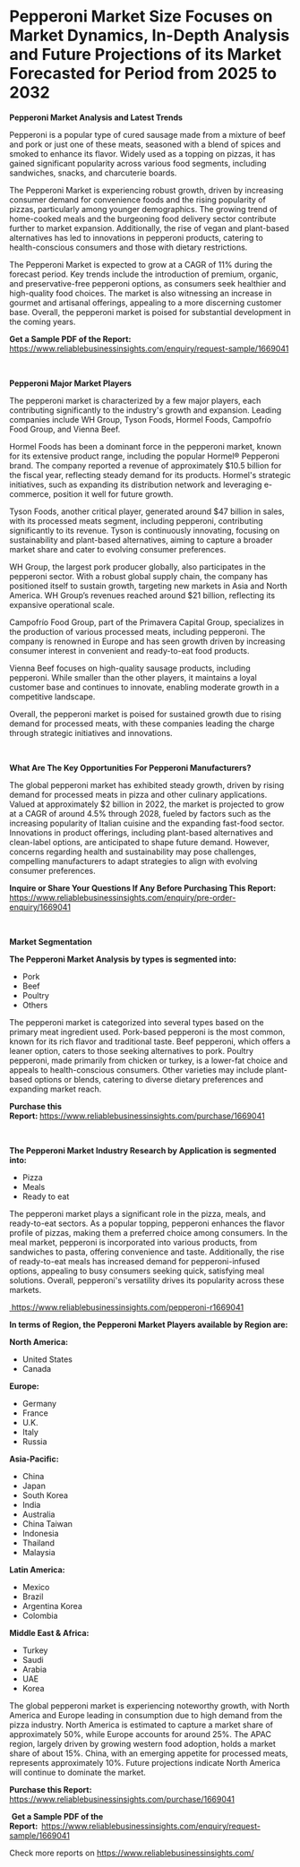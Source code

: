 <p><h1>Pepperoni Market Size Focuses on Market Dynamics, In-Depth Analysis and Future Projections of its Market Forecasted for Period from 2025 to 2032</h1></p><p><strong>Pepperoni Market Analysis and Latest Trends</strong></p>
<p><p>Pepperoni is a popular type of cured sausage made from a mixture of beef and pork or just one of these meats, seasoned with a blend of spices and smoked to enhance its flavor. Widely used as a topping on pizzas, it has gained significant popularity across various food segments, including sandwiches, snacks, and charcuterie boards.</p><p>The Pepperoni Market is experiencing robust growth, driven by increasing consumer demand for convenience foods and the rising popularity of pizzas, particularly among younger demographics. The growing trend of home-cooked meals and the burgeoning food delivery sector contribute further to market expansion. Additionally, the rise of vegan and plant-based alternatives has led to innovations in pepperoni products, catering to health-conscious consumers and those with dietary restrictions.</p><p>The Pepperoni Market is expected to grow at a CAGR of 11% during the forecast period. Key trends include the introduction of premium, organic, and preservative-free pepperoni options, as consumers seek healthier and high-quality food choices. The market is also witnessing an increase in gourmet and artisanal offerings, appealing to a more discerning customer base. Overall, the pepperoni market is poised for substantial development in the coming years.</p></p>
<p><strong>Get a Sample PDF of the Report:&nbsp;</strong> <a href="https://www.reliablebusinessinsights.com/enquiry/request-sample/1669041?utm_campaign=3256&utm_medium=2&utm_source=Github&utm_content=ia&utm_term=07042025&utm_id=pepperoni">https://www.reliablebusinessinsights.com/enquiry/request-sample/1669041</a></p>
<p>&nbsp;</p>
<p><strong>Pepperoni Major Market Players</strong></p>
<p><p>The pepperoni market is characterized by a few major players, each contributing significantly to the industry's growth and expansion. Leading companies include WH Group, Tyson Foods, Hormel Foods, Campofrío Food Group, and Vienna Beef.</p><p>Hormel Foods has been a dominant force in the pepperoni market, known for its extensive product range, including the popular Hormel® Pepperoni brand. The company reported a revenue of approximately $10.5 billion for the fiscal year, reflecting steady demand for its products. Hormel's strategic initiatives, such as expanding its distribution network and leveraging e-commerce, position it well for future growth.</p><p>Tyson Foods, another critical player, generated around $47 billion in sales, with its processed meats segment, including pepperoni, contributing significantly to its revenue. Tyson is continuously innovating, focusing on sustainability and plant-based alternatives, aiming to capture a broader market share and cater to evolving consumer preferences.</p><p>WH Group, the largest pork producer globally, also participates in the pepperoni sector. With a robust global supply chain, the company has positioned itself to sustain growth, targeting new markets in Asia and North America. WH Group’s revenues reached around $21 billion, reflecting its expansive operational scale.</p><p>Campofrío Food Group, part of the Primavera Capital Group, specializes in the production of various processed meats, including pepperoni. The company is renowned in Europe and has seen growth driven by increasing consumer interest in convenient and ready-to-eat food products.</p><p>Vienna Beef focuses on high-quality sausage products, including pepperoni. While smaller than the other players, it maintains a loyal customer base and continues to innovate, enabling moderate growth in a competitive landscape.</p><p>Overall, the pepperoni market is poised for sustained growth due to rising demand for processed meats, with these companies leading the charge through strategic initiatives and innovations.</p></p>
<p>&nbsp;</p>
<p><strong>What Are The Key Opportunities For Pepperoni Manufacturers?</strong></p>
<p><p>The global pepperoni market has exhibited steady growth, driven by rising demand for processed meats in pizza and other culinary applications. Valued at approximately $2 billion in 2022, the market is projected to grow at a CAGR of around 4.5% through 2028, fueled by factors such as the increasing popularity of Italian cuisine and the expanding fast-food sector. Innovations in product offerings, including plant-based alternatives and clean-label options, are anticipated to shape future demand. However, concerns regarding health and sustainability may pose challenges, compelling manufacturers to adapt strategies to align with evolving consumer preferences.</p></p>
<p><strong>Inquire or Share Your Questions If Any Before Purchasing This Report:</strong> <a href="https://www.reliablebusinessinsights.com/enquiry/pre-order-enquiry/1669041?utm_campaign=3256&utm_medium=2&utm_source=Github&utm_content=ia&utm_term=07042025&utm_id=pepperoni">https://www.reliablebusinessinsights.com/enquiry/pre-order-enquiry/1669041</a></p>
<p>&nbsp;</p>
<p><strong>Market Segmentation</strong></p>
<p><strong>The Pepperoni Market Analysis by types is segmented into:</strong></p>
<p><ul><li>Pork</li><li>Beef</li><li>Poultry</li><li>Others</li></ul></p>
<p><p>The pepperoni market is categorized into several types based on the primary meat ingredient used. Pork-based pepperoni is the most common, known for its rich flavor and traditional taste. Beef pepperoni, which offers a leaner option, caters to those seeking alternatives to pork. Poultry pepperoni, made primarily from chicken or turkey, is a lower-fat choice and appeals to health-conscious consumers. Other varieties may include plant-based options or blends, catering to diverse dietary preferences and expanding market reach.</p></p>
<p><strong>Purchase this Report:&nbsp;</strong><a href="https://www.reliablebusinessinsights.com/purchase/1669041?utm_campaign=3256&utm_medium=2&utm_source=Github&utm_content=ia&utm_term=07042025&utm_id=pepperoni">https://www.reliablebusinessinsights.com/purchase/1669041</a></p>
<p>&nbsp;</p>
<p><strong>The Pepperoni Market Industry Research by Application is segmented into:</strong></p>
<p><ul><li>Pizza</li><li>Meals</li><li>Ready to eat</li></ul></p>
<p><p>The pepperoni market plays a significant role in the pizza, meals, and ready-to-eat sectors. As a popular topping, pepperoni enhances the flavor profile of pizzas, making them a preferred choice among consumers. In the meal market, pepperoni is incorporated into various products, from sandwiches to pasta, offering convenience and taste. Additionally, the rise of ready-to-eat meals has increased demand for pepperoni-infused options, appealing to busy consumers seeking quick, satisfying meal solutions. Overall, pepperoni's versatility drives its popularity across these markets.</p></p>
<p><a href="https://www.reliablebusinessinsights.com/pepperoni-r1669041?utm_campaign=3256&utm_medium=2&utm_source=Github&utm_content=ia&utm_term=07042025&utm_id=pepperoni">&nbsp;https://www.reliablebusinessinsights.com/pepperoni-r1669041</a></p>
<p><strong>In terms of Region, the Pepperoni Market Players available by Region are:</strong></p>
<p>
    <p> <strong> North America: </strong>
        <ul>
            <li>United States</li>
            <li>Canada</li>
        </ul>
        </p> 
    <p> <strong> Europe: </strong>
        <ul>
            <li>Germany</li>
            <li>France</li>
            <li>U.K.</li>
            <li>Italy</li>
            <li>Russia</li>
        </ul>
        </p> 
    <p> <strong> Asia-Pacific: </strong>
        <ul>
            <li>China</li>
            <li>Japan</li>
            <li>South Korea</li>
            <li>India</li>
            <li>Australia</li>
            <li>China Taiwan</li>
            <li>Indonesia</li>
            <li>Thailand</li>
            <li>Malaysia</li>
        </ul>
        </p> 
    <p> <strong> Latin America: </strong>
        <ul>
            <li>Mexico</li>
            <li>Brazil</li>
            <li>Argentina Korea</li>
            <li>Colombia</li>
        </ul>
        </p> 
    <p> <strong> Middle East & Africa: </strong>
        <ul>
            <li>Turkey</li>
            <li>Saudi</li>
            <li>Arabia</li>
            <li>UAE</li>
            <li>Korea</li>
        </ul>
    </p>
    </p>
<p><p>The global pepperoni market is experiencing noteworthy growth, with North America and Europe leading in consumption due to high demand from the pizza industry. North America is estimated to capture a market share of approximately 50%, while Europe accounts for around 25%. The APAC region, largely driven by growing western food adoption, holds a market share of about 15%. China, with an emerging appetite for processed meats, represents approximately 10%. Future projections indicate North America will continue to dominate the market.</p></p>
<p><strong>Purchase this Report: </strong><a href="https://www.reliablebusinessinsights.com/purchase/1669041?utm_campaign=3256&utm_medium=2&utm_source=Github&utm_content=ia&utm_term=07042025&utm_id=pepperoni">https://www.reliablebusinessinsights.com/purchase/1669041</a></p>
<p>&nbsp;<strong>Get a Sample PDF of the Report:&nbsp;&nbsp;</strong><a href="https://www.reliablebusinessinsights.com/enquiry/request-sample/1669041?utm_campaign=3256&utm_medium=2&utm_source=Github&utm_content=ia&utm_term=07042025&utm_id=pepperoni">https://www.reliablebusinessinsights.com/enquiry/request-sample/1669041</a></p>
<p><strong></strong></p>
<p>Check more reports on <a href="https://www.reliablebusinessinsights.com/?utm_campaign=3256&utm_medium=2&utm_source=Github&utm_content=ia&utm_term=07042025&utm_id=pepperoni">https://www.reliablebusinessinsights.com/</a></p>